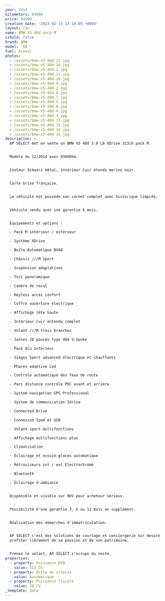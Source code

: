 ```yaml
---
year: 2014
kilometers: 93000
price: 44990
creation_date: '2023-02-13 13:18:09 +0000'
layout: car
name: BMW X5 40d pack M
isSold: false
brand: BMW
model: 'X5 '
fuel: Diesel
photos:
  - /assets/bmw-x5-40d-12.jpg
  - /assets/bmw-x5-40d-18.jpg
  - /assets/bmw-x5-40d-1.jpg
  - /assets/bmw-x5-40d-11.jpg
  - /assets/bmw-x5-40d-10.jpg
  - /assets/bmw-x5-40d-9.jpg
  - /assets/bmw-x5-40d-2.jpg
  - /assets/bmw-x5-40d-8.jpg
  - /assets/bmw-x5-40d-7.jpg
  - /assets/bmw-x5-40d-5.jpg
  - /assets/bmw-x5-40d-6.jpg
  - /assets/bmw-x5-40d-4.jpg
  - /assets/bmw-x5-40d-3.jpg
  - /assets/bmw-x5-40d-17.jpg
  - /assets/bmw-x5-40d-15.jpg
  - /assets/bmw-x5-40d-16.jpg
  - /assets/bmw-x5-40d-14.jpg
description: >-
  AP SELECT met en vente un BMW X5 40d 3.0 L6 XDrive 313ch pack M.


  Modèle du 12/2014 avec 93000km.


  Couleur Schwarz métal, intérieur Cuir étendu merino noir.


  Carte Grise française.


  Le véhicule est possède son carnet complet avec historique limpide.


  Véhicule vendu avec une garantie 6 mois.


  Équipements et options :

  - Pack M intérieur / extérieur

  - Système XDrive

  - Boîte Automatique BVA8

  - Châssis ///M Sport

  - Suspension adaptatives

  - Toit panoramique

  - Caméra de recul

  - Keyless accès confort

  - Coffre ouverture électrique

  - Affichage tête haute

  - Intérieur Cuir entendu complet

  - Volant ///M trois branches

  - Jantes 20 pouces type 469 V-Spoke

  - Pack Alu intérieur

  - Sièges Sport advanced électrique et chauffants

  - Phares adaptive Led

  - Controle automatique des feux de route

  - Parc distance contrôle PDC avant et arrière

  - System navigation GPS Professional

  - System de communication Idrive

  - Connected Drive

  - Connexion Ipod et USB

  - Volant sport multifonctions

  - Affichage multifonctions plus

  - Climatisation

  - Éclairage et essuie-glaces automatique

  - Rétroviseurs int / ext Electrochrome

  - Bluetooth

  - Éclairage d ambiance


  Disponible et visible sur RDV pour acheteur sérieux.


  Possibilité d'une garantie 3, 6 ou 12 mois en supplément.


  Réalisation des démarches d'immatriculation.


  AP SELECT c'est des solutions de courtage et conciergerie sur mesure pour
  profiter librement de sa passion et de son patrimoine.


  Prenez le volant, AP SELECT s'occupe du reste.
properties:
  - property: Puissance DIN
    value: 313 Ch
  - property: Boîte de vitesse
    value: Automatique
  - property: Puissance fiscale
    value: 20 Cv
_template: data
---
```


